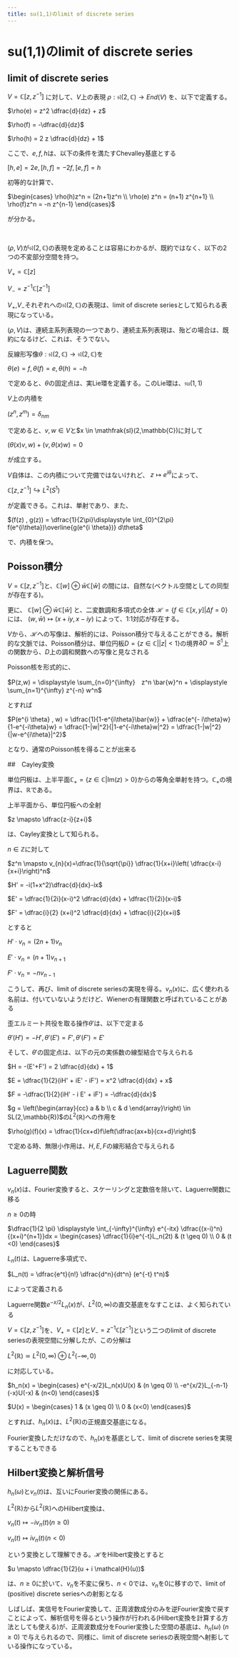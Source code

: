 ```yaml
---
title: su(1,1)のlimit of discrete series
---
```

# su(1,1)のlimit of discrete series

## limit of discrete series

$V=\mathbb{C}[z,z^{-1}]$
に対して、$V$上の表現
$\rho : \mathfrak{sl}(2,\mathbb{C}) \to End(V)$
を、以下で定義する。

$\rho(e) = z^2 \dfrac{d}{dz} + z$

$\rho(f) = -\dfrac{d}{dz}$

$\rho(h) = 2 z \dfrac{d}{dz} + 1$

ここで、$e,f,h$は、以下の条件を満たすChevalley基底とする

$[h,e]=2e , [h,f]=-2 f , [e,f] = h$

初等的な計算で、

$\begin{cases} \rho(h)z^n = (2n+1)z^n \\ \rho(e) z^n = (n+1) z^{n+1} \\ \rho(f)z^n = -n z^{n-1} \end{cases}$

が分かる。

 &nbsp;

$(\rho,V)$が$\mathfrak{sl}(2,\mathbb{C})$の表現を定めることは容易にわかるが、既約ではなく、以下の2つの不変部分空間を持つ。

$V_{+} = \mathbb{C}[z]$

$V_{-} = z^{-1}\mathbb{C}[z^{-1}]$

$V_{+}$,$V_{-}$それぞれへの$\mathfrak{sl}(2,\mathbb{C})$の表現は、limit of discrete seriesとして知られる表現になっている。

$(\rho,V)$は、連続主系列表現の一つであり、連続主系列表現は、殆どの場合は、既約になるけど、これは、そうでない。

反線形写像$\theta: \mathfrak{sl}(2,\mathbb{C}) \to \mathfrak{sl}(2,\mathbb{C})$を

$\theta(e) = f , \theta(f) = e , \theta(h)=-h$

で定めると、$\theta$の固定点は、実Lie環を定義する。このLie環は、$\mathfrak{su}(1,1)$

$V$上の内積を

$(z^n,z^m) = \delta_{nm}$

で定めると、$v,w \in V$と$x \in \mathfrak{sl}(2,\mathbb{C})に対して

$(\theta(x) v , w ) + (v , \theta(x)w) = 0$

が成立する。

$V$自体は、この内積について完備ではないけれど、
$z \mapsto e^{i \theta}$によって、

$\mathbb{C}[z,z^{-1}] \hookrightarrow L^2(S^1)$

が定義できる。これは、単射であり、また、

$(f(z) , g(z)) = \dfrac{1}{2\pi}\displaystyle \int_{0}^{2\pi} f(e^{i\theta})\overline{g(e^{i \theta})} d\theta$

で、内積を保つ。

## Poisson積分

$V=\mathbb{C}[z,z^{-1}]$と、$\mathbb{C}[w] \oplus \bar{w} \mathbb{C}[\bar{w}]$
の間には、自然な(ベクトル空間としての同型が存在する)。

更に、
$\mathbb{C}[w] \oplus \bar{w} \mathbb{C}[\bar{w}]$
と、二変数調和多項式の全体
$\mathcal{H} = \{f \in \mathbb{C}[x,y] | \Delta f = 0 \}$
には、
$(w,\bar{w}) \mapsto (x+iy , x- iy)$
によって、1:1対応が存在する。

$V$から、$\mathcal{H}$への写像は、解析的には、Poisson積分で与えることができる。解析的な文脈では、Poisson積分は、単位円板$D= \{ z \in \mathbb{C} | |z| < 1 \}$の境界$\partial D \simeq S^1$上の関数から、$D$上の調和関数への写像と見なされる

Poisson核を形式的に、

$P(z,w) = \displaystyle \sum_{n=0}^{\infty}　z^n \bar{w}^n + \displaystyle \sum_{n=1}^{\infty} z^{-n} w^n$

とすれば

$P(e^{i \theta} , w) = \dfrac{1}{1-e^{i\theta}\bar{w}} + \dfrac{e^{- i\theta}w}{1-e^{-i\theta}w} = \dfrac{1-|w|^2}{|1-e^{-i\theta}w|^2} = \dfrac{1-|w|^2}{|w-e^{i\theta}|^2}$

となり、通常のPoisson核を得ることが出来る


##　Cayley変換

単位円板は、上半平面$\mathbb{C}_{+} = \{ z \in \mathbb{C} | \mathrm{Im}(z) > 0\}$からの等角全単射を持つ。$\mathbb{C}_{+}$の境界は、$\mathbb{R}$である。

上半平面から、単位円板への全射

$z \mapsto \dfrac{z-i}{z+i}$

は、Cayley変換として知られる。

$n \in \mathbb{Z}$に対して

$z^n \mapsto v_{n}(x)=\dfrac{1}{\sqrt{\pi}} \dfrac{1}{x+i}\left( \dfrac{x-i}{x+i}\right)^n$

$H' = -i(1+x^2)\dfrac{d}{dx}-ix$

$E' = \dfrac{1}{2i}(x-i)^2 \dfrac{d}{dx} + \dfrac{1}{2i}(x-i)$

$F' = \dfrac{i}{2} (x+i)^2 \dfrac{d}{dx} + \dfrac{i}{2}(x+i)$

とすると

$H' \cdot v_n = (2n+1) v_n$

$E' \cdot v_n = (n+1) v_{n+1}$

$F' \cdot v_n = -n v_{n-1}$

こうして、再び、limit of discrete seriesの実現を得る。$v_n(x)$に、広く使われる名前は、付いていないようだけど、Wienerの有理関数と呼ばれていることがある

歪エルミート共役を取る操作$\theta'$は、以下で定まる

$\theta'(H') = -H' , \theta'(E') = F' , \theta'(F') = E'$

そして、$\theta'$の固定点は、以下の元の実係数の線型結合で与えられる

$H = -(E'+F') = 2 \dfrac{d}{dx} + 1$

$E = \dfrac{1}{2}(iH' + iE' - iF') = x^2 \dfrac{d}{dx} + x$

$F = -\dfrac{1}{2}(iH' - i E' + iF') = -\dfrac{d}{dx}$

$g = \left(\begin{array}{cc} a & b \\ c & d \end{array}\right) \in SL(2,\mathbb{R})$の$L^2(\mathbb{R})$への作用を

$\rho(g)(f)(x) =  \dfrac{1}{cx+d}f\left(\dfrac{ax+b}{cx+d}\right)$

で定める時、無限小作用は、$H,E,F$の線形結合で与えられる

## Laguerre関数

$v_n(x)$は、Fourier変換すると、スケーリングと定数倍を除いて、Laguerre関数に移る

$n \geq 0$の時

$\dfrac{1}{2 \pi} \displaystyle \int_{-\infty}^{\infty} e^{-itx} \dfrac{(x-i)^n}{(x+i)^{n+1}}dx = \begin{cases} \dfrac{1}{i}e^{-t}L_n(2t) & (t \geq 0) \\ 0 & (t <0) \end{cases}$

$L_n(t)$は、Laguerre多項式で、

$L_n(t) = \dfrac{e^t}{n!} \dfrac{d^n}{dt^n} (e^{-t} t^n)$

によって定義される

Laguerre関数$e^{-x/2}L_n(x)$が、$L^2(0,\infty)$の直交基底をなすことは、よく知られている

$V=\mathbb{C}[z,z^{-1}]$を、$V_{+}=\mathbb{C}[z]$と$V_{-} = z^{-1}\mathbb{C}[z^{-1}]$という二つのlimit of discrete seriesの表現空間に分解したが、この分解は

$L^2(\mathbb{R}) \simeq L^2(0,\infty) \oplus L^2(-\infty,0)$

に対応している。

$h_n(x) = \begin{cases} e^{-x/2}L_n(x)U(x) & (n \geq 0) \\ -e^{x/2}L_{-n-1}(-x)U(-x) & (n<0) \end{cases}$

$U(x) = \begin{cases} 1 & (x \geq 0) \\ 0 & (x<0) \end{cases}$

とすれば、$h_n(x)$は、$L^2(\mathbb{R})$の正規直交基底になる。

Fourier変換しただけなので、$h_n(x)$を基底として、limit of discrete seriesを実現することもできる

## Hilbert変換と解析信号
$h_n(\omega)$と$v_n(t)$は、互いにFourier変換の関係にある。

$L^2(\mathbb{R})$から$L^2(\mathbb{R})$へのHilbert変換は、

$v_n(t) \mapsto -i v_n(t) (n \geq 0)$

$v_n(t) \mapsto i v_n(t) (n<0)$

という変換として理解できる。$\mathcal{H}$をHilbert変換とすると

$u \mapsto \dfrac{1}{2}(u + i \mathcal{H}(u))$

は、$n \geq 0$に於いて、$v_n$を不変に保ち、$n<0$では、$v_n$を0に移すので、limit of (positive) discrete seriesへの射影となる

しばしば、実信号をFourier変換して、正周波数成分のみを逆Fourier変換で戻すことによって、解析信号を得るという操作が行われる(Hilbert変換を計算する方法としても使える)が、正周波数成分をFourier変換した空間の基底は、$h_n(\omega)$ $(n \geq 0)$ で与えられるので、同様に、limit of discrete seriesの表現空間へ射影している操作になっている。
